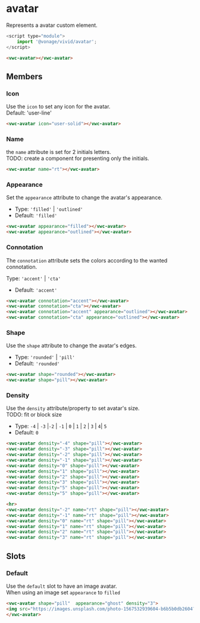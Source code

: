 # avatar

Represents a avatar custom element.

```js
<script type="module">
    import '@vonage/vivid/avatar';
</script>
```

```html preview
<vwc-avatar></vwc-avatar>
```

## Members

### Icon
Use the `icon` to set any icon for the avatar.  
Default: 'user-line'
```html preview
<vwc-avatar icon="user-solid"></vwc-avatar>
```


### Name
the `name` attribute is set for 2 initials letters.  
TODO: create a component for presenting only the initials.

```html preview
<vwc-avatar name="rt"></vwc-avatar>
```

### Appearance
Set the `appearance` attribute to change the avatar's appearance.

- Type: `'filled'` | `'outlined'`
- Default: `'filled'`

```html preview
<vwc-avatar appearance="filled"></vwc-avatar>
<vwc-avatar appearance="outlined"></vwc-avatar>
```


### Connotation
The `connotation` attribute sets the colors according to the wanted connotation.

Type: `'accent'` | `'cta'`
- Default: `'accent'`

```html preview
<vwc-avatar connotation="accent"></vwc-avatar>
<vwc-avatar connotation="cta"></vwc-avatar>
<vwc-avatar connotation="accent" appearance="outlined"></vwc-avatar>
<vwc-avatar connotation="cta" appearance="outlined"></vwc-avatar>
```


### Shape

Use the `shape` attribute to change the avatar's edges.

- Type: `'rounded'` | `'pill'`
- Default: `'rounded'`

```html preview
<vwc-avatar shape="rounded"></vwc-avatar>
<vwc-avatar shape="pill"></vwc-avatar>
```

### Density

Use the `density` attribute/property to set avatar's size.  
TODO: fit or block size

- Type: `-4` | `-3` |`-2` | `-1` | `0` | `1` | `2` | `3` | `4`| `5`
- Default: `0`

```html preview
<vwc-avatar density="-4" shape="pill"></vwc-avatar>
<vwc-avatar density="-3" shape="pill"></vwc-avatar>
<vwc-avatar density="-2" shape="pill"></vwc-avatar>
<vwc-avatar density="-1" shape="pill"></vwc-avatar>
<vwc-avatar density="0" shape="pill"></vwc-avatar>
<vwc-avatar density="1" shape="pill"></vwc-avatar>
<vwc-avatar density="2" shape="pill"></vwc-avatar>
<vwc-avatar density="3" shape="pill"></vwc-avatar>
<vwc-avatar density="5" shape="pill"></vwc-avatar>
<vwc-avatar density="5" shape="pill"></vwc-avatar>

<hr>
<vwc-avatar density="-2" name="rt" shape="pill"></vwc-avatar>
<vwc-avatar density="-1" name="rt" shape="pill"></vwc-avatar>
<vwc-avatar density="0" name="rt" shape="pill"></vwc-avatar>
<vwc-avatar density="1" name="rt" shape="pill"></vwc-avatar>
<vwc-avatar density="2" name="rt" shape="pill"></vwc-avatar>
<vwc-avatar density="3" name="rt" shape="pill"></vwc-avatar>
```


## Slots
### Default
Use the `default` slot to have an image avatar.  
When using an image set `appearance` to `filled`


```html preview
<vwc-avatar shape="pill"  appearance="ghost" density="3">
<img src="https://images.unsplash.com/photo-1567532939604-b6b5b0db2604?ixlib=rb-1.2.1&ixid=MnwxMjA3fDB8MHxwaG90by1wYWdlfHx8fGVufDB8fHx8&auto=format&fit=crop&w=687&q=80" alt="woman"/>
</vwc-avatar>
```

